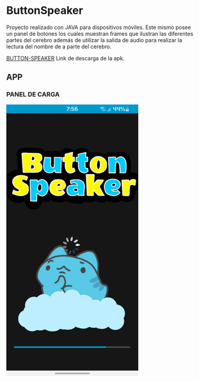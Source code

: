 # ButtonSpeaker
Proyecto realizado con JAVA para dispositivos móviles. Este mismo posee un panel de 
botones los cuales muestran frames que ilustran las diferentes partes del cerebro además de 
utilizar la salida de audio para realizar la lectura del nombre de a parte del cerebro. 

[BUTTON-SPEAKER](https://drive.google.com/file/d/1H8f5m8fhtN0oYzn9PWsqaMNfvfJMiP71/view?usp=share_link) Link de descarga de la apk.

## APP
### PANEL DE CARGA
<div>
    <div style="text-aling:center;">
<img src="/ImagesReadme/Carga.jpg" alt="PanelCarga" width="350px">
        </div>
</div>
